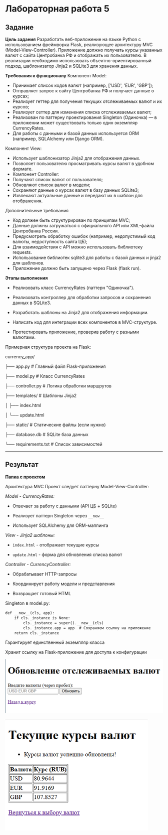 # Лабораторная работа 5
## Задание
**Цель задания**
Разработать веб-приложение на языке Python с использованием фреймворка Flask, реализующее архитектуру MVC (Model-View-Controller). Приложение должно получать курсы указанных валют с сайта Центробанка РФ и отображать их пользователю. В реализации необходимо использовать объектно-ориентированный подход, шаблонизатор Jinja2 и SQLite3 для хранения данных.

**Требования к функционалу**
Компонент Model:

- Принимает список кодов валют (например, ['USD', 'EUR', 'GBP']);
- Отправляет запрос к сайту Центробанка РФ и получает данные о курсах;
- Реализует геттер для получения текущих отслеживаемых валют и их курсов;
- Реализует сеттер для изменения списка отслеживаемых валют;
- Реализован по паттерну проектирования Singleton (Одиночка) — в приложении может существовать только один экземпляр CurrencyRates.
- Для работы с данными и базой данных используется ORM (например, SQLAlchemy или Django ORM).  

Компонент View:

- Использует шаблонизатор Jinja2 для отображения данных.
- Позволяет пользователю просматривать курсы валют в удобном формате.
- Компонент Controller:
- Получают список валют от пользователя;
- Обновляют список валют в модели;
- Сохраняют данные о курсах валют в базу данных SQLite3;
- Извлекают актуальные данные и передают их в шаблон для отображения.

Дополнительные требования
- Код должен быть структурирован по принципам MVC;
- Данные должны загружаться с официального API или XML-файла Центробанка России.
- Предусмотреть обработку ошибок (например, недопустимый код валюты, недоступность сайта ЦБ);
- Для взаимодействия с API можно использовать библиотеку requests.
- Использование библиотек sqlite3 для работы с базой данных и jinja2 для шаблонов.
- Приложение должно быть запущено через Flask (flask run).

**Этапы выполнения**
- Реализовать класс CurrencyRates (паттерн "Одиночка").

- Реализовать контроллер для обработки запросов и сохранения данных в SQLite3.

- Разработать шаблоны на Jinja2 для отображения информации.

- Написать код для интеграции всех компонентов в MVC-структуре.

- Протестировать приложение, проверив работу с разными валютами.

Примерная структура проекта на Flask:

currency_app/

├── app.py               # Главный файл Flask-приложения

├── model.py             # Класс CurrencyRates

├── controller.py        # Логика обработки маршрутов

├── templates/           # Шаблоны Jinja2

│   ├── index.html

│   └── update.html

├── static/              # Статические файлы (если нужно)

├── database.db          # SQLite база данных

└── requirements.txt     # Список зависимостей

---

## Результат

[**Папка с проектом**](https://github.com/Stepanova-Anna/Programming-2/blob/main/LR5-4sem/current-app)

Архитектура MVC
Проект следует паттерну Model-View-Controller:

*Model - CurrencyRates:*

- Отвечает за работу с данными (API ЦБ + SQLite)

- Реализует паттерн Singleton через `__new__`

- Использует SQLAlchemy для ORM-маппинга

*View - Jinja2 шаблоны:*

- `index.html` - отображает текущие курсы

- `update.html` - форма для обновления списка валют

*Controller - CurrencyController:*

- Обрабатывает HTTP-запросы

- Координирует работу модели и представления

- Возвращает готовый HTML



Singleton в model.py:

```
def __new__(cls, app):
    if cls._instance is None:
        cls._instance = super().__new__(cls)
        cls._instance.app = app  # Сохраняем ссылку на приложение
    return cls._instance
```

Гарантирует единственный экземпляр класса

Хранит ссылку на Flask-приложение для доступа к конфигурации



![Лабораторная работа 5. Задание 1](https://github.com/Stepanova-Anna/Programming-2/blob/main/LR5-4sem/старт.png)

![Лабораторная работа 5. Задание 1](https://github.com/Stepanova-Anna/Programming-2/blob/main/LR5-4sem/курсы.png)
